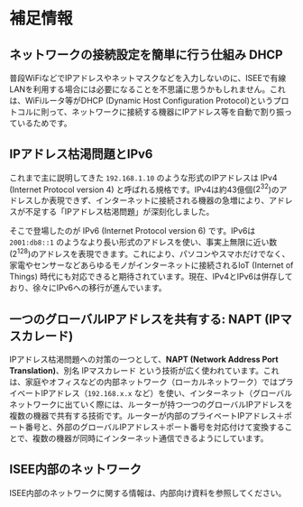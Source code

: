 # 補足情報

## ネットワークの接続設定を簡単に行う仕組み DHCP

普段WiFiなどでIPアドレスやネットマスクなどを入力しないのに、ISEEで有線LANを利用する場合には必要になることを不思議に思うかもしれません。これは、WiFiルータ等がDHCP (Dynamic Host Configuration Protocol)というプロトコルに則って、ネットワークに接続する機器にIPアドレス等を自動で割り振っているためです。

## IPアドレス枯渇問題とIPv6

これまで主に説明してきた `192.168.1.10` のような形式のIPアドレスは IPv4 (Internet Protocol version 4) と呼ばれる規格です。IPv4は約43億個($2^{32}$)のアドレスしか表現できず、インターネットに接続される機器の急増により、アドレスが不足する「IPアドレス枯渇問題」が深刻化しました。

そこで登場したのが IPv6 (Internet Protocol version 6) です。IPv6は `2001:db8::1` のようなより長い形式のアドレスを使い、事実上無限に近い数($2^{128}$)のアドレスを表現できます。これにより、パソコンやスマホだけでなく、家電やセンサーなどあらゆるモノがインターネットに接続されるIoT (Internet of Things) 時代にも対応できると期待されています。現在、IPv4とIPv6は併存しており、徐々にIPv6への移行が進んでいます。

## 一つのグローバルIPアドレスを共有する: NAPT (IPマスカレード)

IPアドレス枯渇問題への対策の一つとして、**NAPT (Network Address Port Translation)**、別名 IPマスカレード という技術が広く使われています。これは、家庭やオフィスなどの内部ネットワーク（ローカルネットワーク）ではプライベートIPアドレス（`192.168.x.x` など）を使い、インターネット（グローバルネットワークに出ていく際には、ルーターが持つ一つのグローバルIPアドレスを複数の機器で共有する技術です。ルーターが内部のプライベートIPアドレス＋ポート番号と、外部のグローバルIPアドレス＋ポート番号を対応付けて変換することで、複数の機器が同時にインターネット通信できるようにしています。

## ISEE内部のネットワーク

ISEE内部のネットワークに関する情報は、内部向け資料を参照してください。
